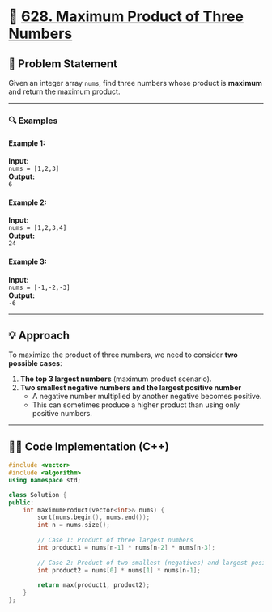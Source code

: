 # 🚀 [628. Maximum Product of Three Numbers](https://leetcode.com/problems/maximum-product-of-three-numbers/)

## 📜 Problem Statement

Given an integer array `nums`, find three numbers whose product is **maximum** and return the maximum product.

---

### 🔍 Examples

#### Example 1:
**Input:**  
`nums = [1,2,3]`  
**Output:**  
`6`  

#### Example 2:
**Input:**  
`nums = [1,2,3,4]`  
**Output:**  
`24`  

#### Example 3:
**Input:**  
`nums = [-1,-2,-3]`  
**Output:**  
`-6`  

---

## 💡 Approach

To maximize the product of three numbers, we need to consider **two possible cases**:

1. **The top 3 largest numbers** (maximum product scenario).
2. **Two smallest negative numbers and the largest positive number**  
   - A negative number multiplied by another negative becomes positive.
   - This can sometimes produce a higher product than using only positive numbers.

---

## 👨‍💻 Code Implementation (C++)

```cpp
#include <vector>
#include <algorithm>
using namespace std;

class Solution {
public:
    int maximumProduct(vector<int>& nums) {
        sort(nums.begin(), nums.end());
        int n = nums.size();
        
        // Case 1: Product of three largest numbers
        int product1 = nums[n-1] * nums[n-2] * nums[n-3];
        
        // Case 2: Product of two smallest (negatives) and largest positive
        int product2 = nums[0] * nums[1] * nums[n-1];
        
        return max(product1, product2);
    }
};
